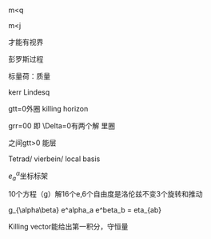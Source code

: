m<q

m<j

才能有视界



彭罗斯过程

标量荷：质量





kerr Lindesq



gtt=0外圈 killing horizon

grr=00 即 \Delta=0有两个解 里圈

之间gtt>0 能层



Tetrad/ vierbein/ local basis

$e^{\alpha}_a$坐标标架

10个方程（g）解16个e,6个自由度是洛伦兹不变3个旋转和推动

g_{\alpha\beta} e^alpha_a e^beta_b = eta_{ab} 



Killing vector能给出第一积分，守恒量